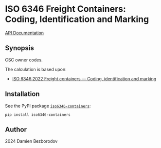 # ISO 6346 Freight Containers: Coding, Identification and Marking

[API Documentation](https://iso6346-containers.readthedocs.io/en/latest/)

## Synopsis

CSC owner codes.

The calculation is based upon:

 * [ISO 6346:2022 Freight containers — Coding, identification and marking](https://www.iso.org/standard/83558.html)

## Installation

See the PyPI package [`iso6346-containers`](https://pypi.org/project/iso6346-containers/):

```
pip install iso6346-containers
```

## Author

2024 Damien Bezborodov
